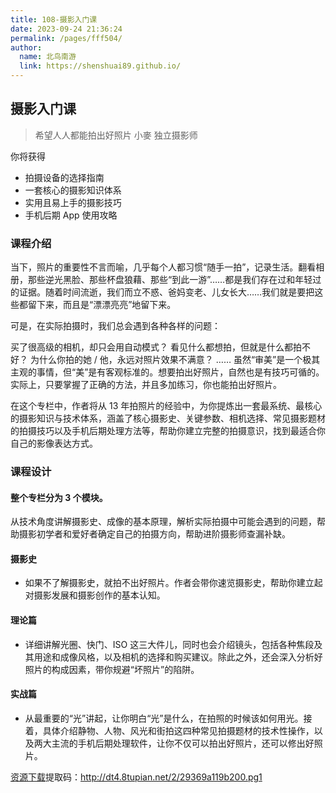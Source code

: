 ```yaml
---
title: 108-摄影入门课
date: 2023-09-24 21:36:24
permalink: /pages/fff504/
author: 
  name: 北鸟南游
  link: https://shenshuai89.github.io/
---
```

## 摄影入门课

> 希望人人都能拍出好照片
> 小麥  独立摄影师

你将获得

- 拍摄设备的选择指南
- 一套核心的摄影知识体系
- 实用且易上手的摄影技巧
- 手机后期 App 使用攻略

### 课程介绍

当下，照片的重要性不言而喻，几乎每个人都习惯“随手一拍”，记录生活。翻看相册，那些逆光黑脸、那些杯盘狼藉、那些“到此一游”……都是我们存在过和年轻过的证据。随着时间流逝，我们而立不惑、爸妈变老、儿女长大……我们就是要把这些都留下来，而且是“漂漂亮亮”地留下来。

可是，在实际拍摄时，我们总会遇到各种各样的问题：

买了很高级的相机，却只会用自动模式？
看见什么都想拍，但就是什么都拍不好？
为什么你拍的她 / 他，永远对照片效果不满意？
……
虽然“审美”是一个极其主观的事情，但“美”是有客观标准的。想要拍出好照片，自然也是有技巧可循的。实际上，只要掌握了正确的方法，并且多加练习，你也能拍出好照片。

在这个专栏中，作者将从 13 年拍照片的经验中，为你提炼出一套最系统、最核心的摄影知识与技术体系，涵盖了核心摄影史、关键参数、相机选择、常见摄影题材的拍摄技巧以及手机后期处理方法等，帮助你建立完整的拍摄意识，找到最适合你自己的影像表达方式。

### 课程设计

#### 整个专栏分为 3 个模块。
从技术角度讲解摄影史、成像的基本原理，解析实际拍摄中可能会遇到的问题，帮助摄影初学者和爱好者确定自己的拍摄方向，帮助进阶摄影师查漏补缺。

#### 摄影史

- 如果不了解摄影史，就拍不出好照片。作者会带你速览摄影史，帮助你建立起对摄影发展和摄影创作的基本认知。

#### 理论篇

- 详细讲解光圈、快门、ISO 这三大件儿，同时也会介绍镜头，包括各种焦段及其用途和成像风格，以及相机的选择和购买建议。除此之外，还会深入分析好照片的构成因素，带你规避“坏照片”的陷阱。

#### 实战篇

- 从最重要的“光”讲起，让你明白“光”是什么，在拍照的时候该如何用光。接着，具体介绍静物、人物、风光和街拍这四种常见拍摄题材的技术性操作，以及两大主流的手机后期处理软件，让你不仅可以拍出好照片，还可以修出好照片。

[资源下载](https://pan.baidu.com/s/183HjLBhIMINCPDKdaXy1ow)提取码：http://dt4.8tupian.net/2/29369a119b200.pg1
